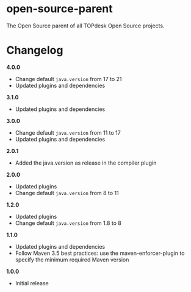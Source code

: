 # open-source-parent
The Open Source parent of all TOPdesk Open Source projects.

# Changelog
**4.0.0**

* Change default `java.version` from 17 to 21
* Updated plugins and dependencies

**3.1.0**

* Updated plugins and dependencies

**3.0.0**

* Change default `java.version` from 11 to 17
* Updated plugins and dependencies

**2.0.1**

* Added the java.version as release in the compiler plugin

**2.0.0**

* Updated plugins
* Change default `java.version` from 8 to 11

**1.2.0**

* Updated plugins
* Change default `java.version` from 1.8 to 8

**1.1.0**

* Updated plugins and dependencies
* Follow Maven 3.5 best practices: use the maven-enforcer-plugin to specify the minimum required Maven version

**1.0.0**

* Initial release